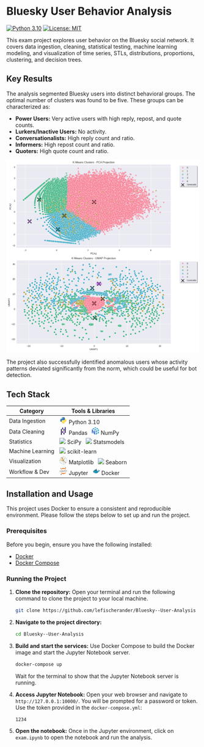 # Bluesky User Behavior Analysis  
[![Python 3.10][badge-py]][py-url] [![License: MIT][badge-mit]][license-url]  

[badge-py]: https://img.shields.io/badge/Python-3.10-blue  
[badge-mit]: https://img.shields.io/badge/License-MIT-lightgrey  
[py-url]: https://www.python.org  
[license-url]: https://opensource.org/licenses/MIT  

This exam project explores user behavior on the Bluesky social network. It covers data ingestion, cleaning, statistical testing, machine learning modeling, and visualization of time series, STLs, distributions, proportions, clustering, and decision trees.

## Key Results
The analysis segmented Bluesky users into distinct behavioral groups. The optimal number of clusters was found to be five. These groups can be characterized as:

-   **Power Users:** Very active users with high reply, repost, and quote counts.
-   **Lurkers/Inactive Users:** No activity.
-   **Conversationalists:** High reply count and ratio.
-   **Informers:** High repost count and ratio.
-   **Quoters:** High quote count and ratio.

![Cluster Analysis](images/user_cluster.png)

The project also successfully identified anomalous users whose activity patterns deviated significantly from the norm, which could be useful for bot detection.

## Tech Stack

| Category         | Tools & Libraries                                                                                                                                                                                                 |
|------------------|---------------------------------------------------------------------------------------------------------------------------------------------------------------------------------------------------------------------|
| Data Ingestion   | <img src="https://raw.githubusercontent.com/devicons/devicon/master/icons/python/python-original.svg" width="20" /> Python 3.10   |
| Data Cleaning    | <img src="https://raw.githubusercontent.com/devicons/devicon/master/icons/pandas/pandas-original.svg" width="20" /> Pandas &nbsp; <img src="https://raw.githubusercontent.com/devicons/devicon/master/icons/numpy/numpy-original.svg" width="20" /> NumPy             |
| Statistics       | <img width="20" src="https://github.com/user-attachments/assets/cb874f34-3529-4300-a225-7299f677d333" /> SciPy  &nbsp; <img width="20" src="https://github.com/user-attachments/assets/0196fb57-b0a4-466d-9554-f2817176a9f5" /> Statsmodels |
| Machine Learning | <img width="20" src="https://github.com/user-attachments/assets/2221a83a-553d-4d60-8204-850649615ec5" /> scikit-learn |
| Visualization    | <img src="https://raw.githubusercontent.com/devicons/devicon/master/icons/matplotlib/matplotlib-original.svg" width="20" /> Matplotlib &nbsp; <img width="20" src="https://github.com/user-attachments/assets/e7bb7247-5b84-40f0-a4ea-e88aad57bf2b" /> Seaborn |
| Workflow & Dev   | <img src="https://raw.githubusercontent.com/devicons/devicon/master/icons/jupyter/jupyter-original-wordmark.svg" width="20" /> Jupyter &nbsp; <img src="https://raw.githubusercontent.com/devicons/devicon/master/icons/docker/docker-original.svg" width="20" /> Docker |

## Installation and Usage

This project uses Docker to ensure a consistent and reproducible environment. Please follow the steps below to set up and run the project.

### Prerequisites

Before you begin, ensure you have the following installed:
- [Docker](https://docs.docker.com/get-docker/)
- [Docker Compose](https://docs.docker.com/compose/install/)

### Running the Project

1.  **Clone the repository:**
    Open your terminal and run the following command to clone the project to your local machine.
    ````sh
    git clone https://github.com/lefischerander/Bluesky--User-Analysis
    ````

2.  **Navigate to the project directory:**
    ````sh
    cd Bluesky--User-Analysis
    ````

3.  **Build and start the services:**
    Use Docker Compose to build the Docker image and start the Jupyter Notebook server.
    ````sh
    docker-compose up
    ````
    Wait for the terminal to show that the Jupyter Notebook server is running.

4.  **Access Jupyter Notebook:**
    Open your web browser and navigate to `http://127.0.0.1:10000/`. You will be prompted for a password or token. Use the token provided in the `docker-compose.yml`:
    ````
    1234
    ````

5.  **Open the notebook:**
    Once in the Jupyter environment, click on `exam.ipynb` to open the notebook and run the analysis.
